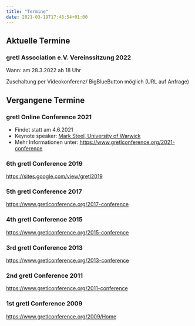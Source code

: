 ```yaml
---
title: "Termine"
date: 2021-03-19T17:48:54+01:00
---
```


## Aktuelle Termine

### gretl Association e.V. Vereinssitzung 2022
Wann: am 28.3.2022 ab 18 Uhr

Zuschaltung per Videokonferenz/ BigBlueButton möglich (URL auf Anfrage)

## Vergangene Termine
### gretl Online Conference 2021
- Findet statt am 4.6.2021
- Keynote speaker: [Mark Steel, University of Warwick](https://warwick.ac.uk/fac/sci/statistics/staff/academic-research/steel/)
- Mehr Informationen unter: https://www.gretlconference.org/2021-conference

### 6th gretl Conference 2019
https://sites.google.com/view/gretl2019

### 5th gretl Conference 2017
https://www.gretlconference.org/2017-conference

### 4th gretl Conference 2015
https://www.gretlconference.org/2015-conference

### 3rd gretl Conference 2013
https://www.gretlconference.org/2013-conference

### 2nd gretl Conference 2011
https://www.gretlconference.org/2011-conference

### 1st gretl Conference 2009
https://www.gretlconference.org/2009/Home
